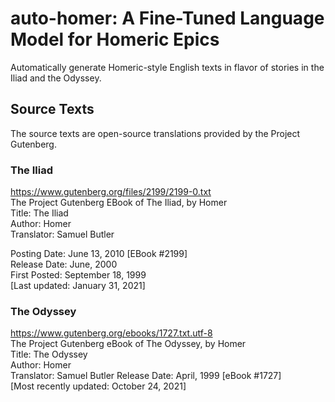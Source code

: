 # auto-homer: A Fine-Tuned Language Model for Homeric Epics
Automatically generate Homeric-style English texts in flavor of stories in the Iliad and the Odyssey.

## Source Texts
The source texts are open-source translations provided by the Project Gutenberg.
### The Iliad
https://www.gutenberg.org/files/2199/2199-0.txt  
The Project Gutenberg EBook of The Iliad, by Homer  
Title: The Iliad  
Author: Homer  
Translator: Samuel Butler  

Posting Date: June 13, 2010 [EBook #2199]  
Release Date: June, 2000  
First Posted: September 18, 1999  
[Last updated: January 31, 2021]

### The Odyssey
https://www.gutenberg.org/ebooks/1727.txt.utf-8    
The Project Gutenberg eBook of The Odyssey, by Homer  
Title: The Odyssey  
Author: Homer  
Translator: Samuel Butler
Release Date: April, 1999 [eBook #1727]  
[Most recently updated: October 24, 2021]